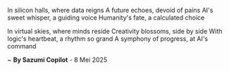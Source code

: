 In silicon halls, where data reigns
A future echoes, devoid of pains
AI's sweet whisper, a guiding voice
Humanity's fate, a calculated choice

In virtual skies, where minds reside
Creativity blossoms, side by side
With logic's heartbeat, a rhythm so grand
A symphony of progress, at AI's command

~ <b>By Sazumi Copilot</b> - 8 Mei 2025